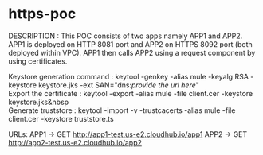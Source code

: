 # https-poc


DESCRIPTION : This POC consists of two apps namely APP1 and APP2. APP1 is deployed on HTTP 8081 port and APP2 on HTTPS 8092 port (both deployed within VPC). APP1 then calls APP2 using a request component by using certificates.


Keystore generation command : keytool -genkey -alias mule -keyalg RSA -keystore keystore.jks -ext SAN="dns:*provide the url here*"\
Export the certificate : keytool -export -alias mule -file client.cer -keystore keystore.jks&nbsp\
Generate truststore : keytool -import -v -trustcacerts -alias mule -file client.cer -keystore truststore.ts
  
URLs: APP1 -> GET http://app1-test.us-e2.cloudhub.io/app1
      APP2 -> GET http://app2-test.us-e2.cloudhub.io/app2
  
